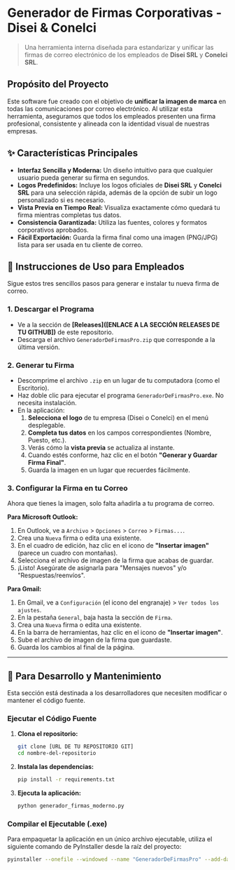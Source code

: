 # Generador de Firmas Corporativas - Disei & Conelci

> Una herramienta interna diseñada para estandarizar y unificar las firmas de correo electrónico de los empleados de **Disei SRL** y **Conelci SRL**.

## Propósito del Proyecto

Este software fue creado con el objetivo de **unificar la imagen de marca** en todas las comunicaciones por correo electrónico. Al utilizar esta herramienta, aseguramos que todos los empleados presenten una firma profesional, consistente y alineada con la identidad visual de nuestras empresas.

## ✨ Características Principales

- **Interfaz Sencilla y Moderna:** Un diseño intuitivo para que cualquier usuario pueda generar su firma en segundos.
- **Logos Predefinidos:** Incluye los logos oficiales de **Disei SRL** y **Conelci SRL** para una selección rápida, además de la opción de subir un logo personalizado si es necesario.
- **Vista Previa en Tiempo Real:** Visualiza exactamente cómo quedará tu firma mientras completas tus datos.
- **Consistencia Garantizada:** Utiliza las fuentes, colores y formatos corporativos aprobados.
- **Fácil Exportación:** Guarda la firma final como una imagen (PNG/JPG) lista para ser usada en tu cliente de correo.

## 🚀 Instrucciones de Uso para Empleados

Sigue estos tres sencillos pasos para generar e instalar tu nueva firma de correo.

### 1. Descargar el Programa

- Ve a la sección de **[Releases]([ENLACE A LA SECCIÓN RELEASES DE TU GITHUB])** de este repositorio.
- Descarga el archivo `GeneradorDeFirmasPro.zip` que corresponde a la última versión.

### 2. Generar tu Firma

- Descomprime el archivo `.zip` en un lugar de tu computadora (como el Escritorio).
- Haz doble clic para ejecutar el programa `GeneradorDeFirmasPro.exe`. No necesita instalación.
- En la aplicación:
  1.  **Selecciona el logo** de tu empresa (Disei o Conelci) en el menú desplegable.
  2.  **Completa tus datos** en los campos correspondientes (Nombre, Puesto, etc.).
  3.  Verás cómo la **vista previa** se actualiza al instante.
  4.  Cuando estés conforme, haz clic en el botón **"Generar y Guardar Firma Final"**.
  5.  Guarda la imagen en un lugar que recuerdes fácilmente.

### 3. Configurar la Firma en tu Correo

Ahora que tienes la imagen, solo falta añadirla a tu programa de correo.

**Para Microsoft Outlook:**

1.  En Outlook, ve a `Archivo` > `Opciones` > `Correo` > `Firmas...`.
2.  Crea una `Nueva` firma o edita una existente.
3.  En el cuadro de edición, haz clic en el icono de **"Insertar imagen"** (parece un cuadro con montañas).
4.  Selecciona el archivo de imagen de la firma que acabas de guardar.
5.  ¡Listo! Asegúrate de asignarla para "Mensajes nuevos" y/o "Respuestas/reenvíos".

**Para Gmail:**

1.  En Gmail, ve a `Configuración` (el icono del engranaje) > `Ver todos los ajustes`.
2.  En la pestaña `General`, baja hasta la sección de `Firma`.
3.  Crea una `Nueva` firma o edita una existente.
4.  En la barra de herramientas, haz clic en el icono de **"Insertar imagen"**.
5.  Sube el archivo de imagen de la firma que guardaste.
6.  Guarda los cambios al final de la página.

---

## 🔧 Para Desarrollo y Mantenimiento

Esta sección está destinada a los desarrolladores que necesiten modificar o mantener el código fuente.

### Ejecutar el Código Fuente

1.  **Clona el repositorio:**
    ```bash
    git clone [URL DE TU REPOSITORIO GIT]
    cd nombre-del-repositorio
    ```
2.  **Instala las dependencias:**
    ```bash
    pip install -r requirements.txt
    ```
3.  **Ejecuta la aplicación:**
    ```bash
    python generador_firmas_moderno.py
    ```

### Compilar el Ejecutable (.exe)

Para empaquetar la aplicación en un único archivo ejecutable, utiliza el siguiente comando de PyInstaller desde la raíz del proyecto:

```bash
pyinstaller --onefile --windowed --name "GeneradorDeFirmasPro" --add-data "Montserrat-Bold.ttf;." --add-data "Montserrat-Medium.ttf;." --add-data "Montserrat-Regular.ttf;." --add-data "phone_icon.png;." --add-data "email_icon.png;." --add-data "web_icon.png;." --add-data "location_icon.png;." --add-data "logo_empresa1.png;." --add-data "logo_empresa2.png;." --add-data "logo_empresa3.png;." generador_firmas_moderno.py
```
